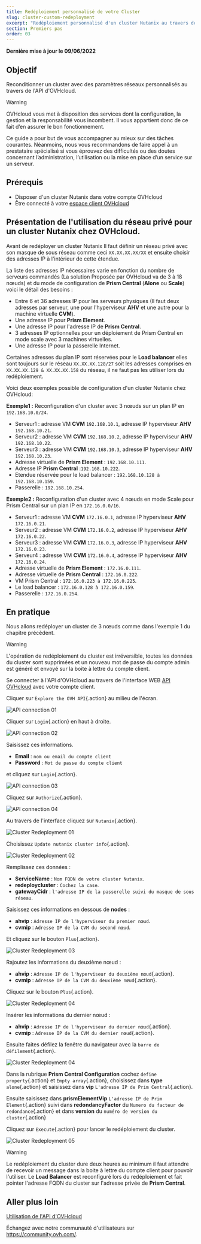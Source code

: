 ```yaml
---
title: Redéploiement personnalisé de votre Cluster
slug: cluster-custom-redeployment
excerpt: "Redéploiement personnalisé d'un cluster Nutanix au travers de l'API d'OVHcloud"
section: Premiers pas
order: 03
---
```


**Dernière mise à jour le 09/06/2022**

## Objectif

Reconditionner un cluster avec des paramètres réseaux personnalisés au travers de l'API d'OVHcloud.

> [!warning]
> OVHcloud vous met à disposition des services dont la configuration, la gestion et la responsabilité vous incombent. Il vous appartient donc de ce fait d’en assurer le bon fonctionnement.
>
> Ce guide a pour but de vous accompagner au mieux sur des tâches courantes. Néanmoins, nous vous recommandons de faire appel à un prestataire spécialisé si vous éprouvez des difficultés ou des doutes concernant l’administration, l’utilisation ou la mise en place d’un service sur un serveur.
>

## Prérequis

- Disposer d'un cluster Nutanix dans votre compte OVHcloud
- Être connecté à votre [espace client OVHcloud](https://www.ovh.com/auth/?action=gotomanager&from=https://www.ovh.com/fr/&ovhSubsidiary=fr)


## Présentation de l'utilisation du réseau privé pour un cluster Nutanix chez OVHcloud. 

Avant de redéployer un cluster Nutanix Il faut définir un réseau privé avec son masque de sous réseau comme ceci `XX.XX.XX.XX/XX` et ensuite choisir des adresses IP à l'intérieur de cette étendue.

La liste des adresses IP nécessaires varie en fonction du nombre de serveurs commandés (La solution Proposée par OVHcloud va de 3 à 18 nœuds) et du mode de configuration de **Prism Central** (**Alone** ou **Scale**) voici le détail des besoins :

- Entre 6 et 36 adresses IP pour les serveurs physiques (Il faut deux adresses par serveur, une pour l'hyperviseur **AHV** et une autre pour la machine virtuelle **CVM**).
- Une adresse IP pour **Prism Element**.
- Une adresse IP pour l'adresse IP de **Prism Central**.
- 3 adresses IP optionnelles pour un déploiement de Prism Central en mode scale avec 3 machines virtuelles.
- Une adresse IP pour la passerelle Internet.

Certaines adresses du plan IP sont réservées pour le **Load balancer** elles sont toujours sur le réseau `XX.XX.XX.128/27` soit les adresses comprises en `XX.XX.XX.129 & XX.XX.XX.158` du réseau, il ne faut pas les utiliser lors du redéploiement.

Voici deux exemples possible de configuration d'un cluster Nutanix chez OVHcloud:

**Exemple1 :** Reconfiguration d'un cluster avec 3 nœuds sur un plan IP en `192.168.10.0/24`.

- Serveur1 : adresse VM **CVM** `192.168.10.1`, adresse IP hyperviseur **AHV** `192.168.10.21`.
- Serveur2 : adresse VM **CVM** `192.168.10.2`, adresse IP hyperviseur **AHV** `192.168.10.22`.
- Serveur3 : adresse VM **CVM** `192.168.10.3`, adresse IP hyperviseur **AHV** `192.168.10.23`.
- Adresse virtuelle de **Prism Element** : `192.168.10.111`.
- Adresse IP  **Prism Central** :`192.168.10.222`.
- Etendue réservée pour le load balancer : `192.168.10.128 à 192.168.10.159`.
- Passerelle : `192.168.10.254`.

**Exemple2 :** Reconfiguration d'un cluster avec 4 nœuds en mode Scale pour Prism Central sur un plan IP en `172.16.0.0/16`.

- Serveur1 : adresse VM **CVM** `172.16.0.1`, adresse IP hyperviseur **AHV** `172.16.0.21`.
- Serveur2 : adresse VM **CVM** `172.16.0.2`, adresse IP hyperviseur **AHV** `172.16.0.22`.
- Serveur3 : adresse VM **CVM** `172.16.0.3`, adresse IP hyperviseur **AHV** `172.16.0.23`.
- Serveur4 : adresse VM **CVM** `172.16.0.4`, adresse IP hyperviseur **AHV** `172.16.0.24`.
- Adresse virtuelle de **Prism Element** : `172.16.0.111`.
- Adresse virtuelle de **Prism Central** : `172.16.0.222`.
- VM Prism Central : `172.16.0.223 à 172.16.0.225`.
- Le load balancer : `172.16.0.128 à 172.16.0.159`.
- Passerelle : `172.16.0.254`.

## En pratique

Nous allons redéployer un cluster de 3 nœuds comme dans l'exemple 1 du chapitre précèdent.

> [!warning]
> L'opération de redéploiement du cluster est irréversible, toutes les données du cluster sont supprimées
> et un nouveau mot de passe du compte admin est généré et envoyé sur la boite à lettre du compte client.

Se connecter à l'API d'OVHcloud au travers de l'interface WEB [API OVHcloud](https://api.ovh.com) avec votre compte client.

Cliquer sur `Explore the OVH API`{.action} au milieu de l'écran.


![API connection 01](images/00-apiconnection01.png)

Cliquer sur `Login`{.action} en haut à droite.


![API connection 02](images/00-apiconnection02.png)

Saisissez ces informations.

* **Email** : `nom ou email du compte client`
* **Password** : `Mot de passe du compte client`

et cliquez sur `Login`{.action}.

![API connection 03](images/00-apiconnection03.png)

Cliquez sur `Authorize`{.action}.

![API connection 04](images/00-apiconnection04.png)

Au travers de l'interface cliquez sur `Nutanix`{.action}.

![Cluster Redeployment 01](images/01-cluster-redeployment01.png)

Choisissez `Update nutanix cluster info`{.action}.

![Cluster Redeployment 02](images/01-cluster-redeployment02.png)

Remplissez ces données :

* **ServiceName** : `Nom FQDN de votre cluster Nutanix`.
* **redeploycluster** : `Cochez la case`.
* **gatewayCidr** : `l'adresse IP de la passerelle suivi du masque de sous réseau`.

Saisissez ces informations en dessous de **nodes** :  

* **ahvip** : `Adresse IP de l'hyperviseur du premier nœud`.
* **cvmip** : `Adresse IP de la CVM du second nœud`.

Et cliquez sur le bouton `Plus`{.action}.

![Cluster Redeployment 03](images/01-cluster-redeployment03.png)

Rajoutez les informations du deuxième nœud :
 
* **ahvip** : `Adresse IP de l'hyperviseur du deuxième nœud`{.action}.
* **cvmip** : `Adresse IP de la CVM du deuxième nœud`{.action}.

Cliquez sur le bouton `Plus`{.action}.

![Cluster Redeployment 04](images/01-cluster-redeployment04.png)

Insérer les informations du dernier nœud :

* **ahvip** : `Adresse IP de l'hyperviseur du dernier nœud`{.action}.
* **cvmip** : `Adresse IP de la CVM du dernier nœud`{.action}.

Ensuite faites défilez la fenêtre du navigateur avec la `barre de défilement`{.action}.

![Cluster Redeployment 04](images/01-cluster-redeployment05.png)

Dans la rubrique **Prism Central Configuration** cochez `define property`{.action} et `Empty array`{.action}, choisissez dans **type** `alone`{.action} et saisissez dans **vip** `L'adresse IP de Prim Central`{.action}.

Ensuite saisissez dans **prismElementVip** `L'adresse IP de Prim Element`{.action} suivi dans **redondancyFactor** du `Numero du facteur de redondance`{.action} et dans **version** du  `numéro de version du cluster`{.action}

Cliquez sur `Execute`{.action} pour lancer le redéploiement du cluster.

![Cluster Redeployment 05](images/01-cluster-redeployment06.png)

> [!warning]
> Le redéploiement du cluster dure deux heures au minimum il faut attendre de recevoir un message
> dans la boite à lettre du compte client pour pouvoir l'utiliser. Le **Load Balancer** est reconfiguré lors du redéploiement et fait pointer l'adresse FQDN du cluster sur l'adresse privée de **Prism Central**.

## Aller plus loin

[Utilisation de l'API d'OVHcloud](https://docs.ovh.com/fr/api/)

Échangez avec notre communauté d'utilisateurs sur <https://community.ovh.com/>.
